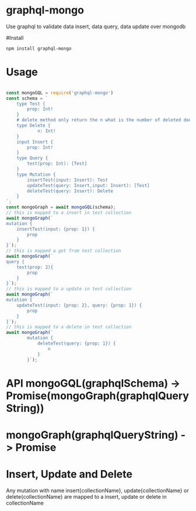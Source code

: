 # graphql-mongo
Use graphql to validate data insert, data query, data update over mongodb

#Install 

```bash
npm install graphql-mongo
```

# Usage

```js

const mongoGQL = require('graphql-mongo')
const schema = `
    type Test {
        prop: Int!
    }
    # delete method only return the n what is the number of deleted documents
    type Delete {
            n: Int!
    }
    input Insert {
        prop: Int!
    }
    type Query {
        test(prop: Int): [Test]
    }
    type Mutation {
        insertTest(input: Insert): Test
        updateTest(query: Insert,input: Insert): [Test]
        deleteTest(query: Insert): Delete
    }
`;
const mongoGraph = await mongoGQL(schema);
// this is mapped to a insert in test collection
await mongoGraph(`
mutation {
    insertTest(input: {prop: 1}) {
        prop
    }
}`);
// this is mapped a get from test collection
await mongoGraph(`
query {
    test(prop: 2){
        prop
    }
}`);
// this is mapped to a update in test collection
await mongoGraph(`
mutation {
    updateTest(input: {prop: 2}, query: {prop: 1}) {
        prop
    }
}`);
// this is mapped to a delete in test collection
await mongoGraph(`
        mutation {
            deleteTest(query: {prop: 1}) {
                n
            }
        }`);

```


# API mongoGQL(graphqlSchema) -> Promise(mongoGraph(graphqlQueryString))

# mongoGraph(graphqlQueryString) -> Promise

# Insert, Update and Delete

Any mutation with name insert{collectionName}, update{collectionName} or delete{collectionName}
are mapped to a insert, update or delete in collectionName